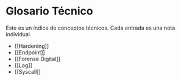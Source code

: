 # Glosario Técnico

Este es un índice de conceptos técnicos. Cada entrada es una nota individual.

- [[Hardening]]
- [[Endpoint]]
- [[Forense Digital]]
- [[Log]]
- [[Syscall]]